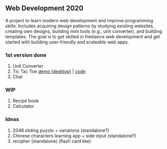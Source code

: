 ## Web Development 2020
A project to learn modern web development and improve programming skills. Includes acquiring design patterns by studying existing websites, creating own designs, building mini tools (e.g., unit converter), and building templates. The goal is to get skilled in freelance web development and get started with building user-friendly and scaleable web apps.

### 1st version done
1. Unit Converter
2. Tic Tac Toe [demo (desktop)](https://str4ywolf.github.io/tic-tac-toe/) | [code](https://github.com/Str4yWolf/tic-tac-toe)
3. Chat


### WIP
1. Recipe book
2. Calculator


### Ideas
1. 2048 sliding puzzle + variations (standalone?)
2. Chinese characters learning app + side input (standalone?)
3. recipher (standalone) (flash card like)
